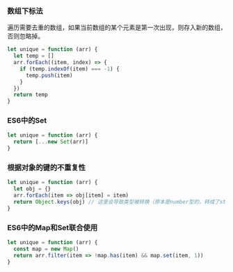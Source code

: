 ### 数组下标法
遍历需要去重的数组，如果当前数组的某个元素是第一次出现，则存入新的数组，否则忽略掉。
```javascript
let unique = function (arr) {
  let temp = []
  arr.forEach((item, index) => {
    if (temp.indexOf(item) === -1) {
      temp.push(item)
    }
  })
  return temp
}
```

### ES6中的Set
```javascript
let unique = function (arr) {
  return [...new Set(arr)]
}
```

### 根据对象的键的不重复性
```javascript
let unique = function (arr) {
  let obj = {}
  arr.forEach(item => obj[item] = item)
  return Object.keys(obj) // 这里会导致类型被转换（原本是number型的，转成了string类型）
}
```

### ES6中的Map和Set联合使用
```javascript
let unique = function (arr) {
  const map = new Map()
  return arr.filter(item => !map.has(item) && map.set(item, 1))
}
```